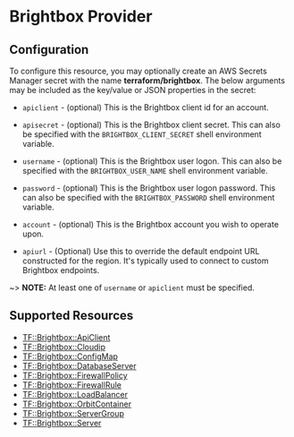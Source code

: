 # Brightbox Provider

## Configuration

To configure this resource, you may optionally create an AWS Secrets Manager secret with the name **terraform/brightbox**. The below arguments may be included as the key/value or JSON properties in the secret:

* `apiclient` - (optional) This is the Brightbox client id for an
account.

* `apisecret` - (optional) This is the Brightbox client secret. This can
also be specified with the `BRIGHTBOX_CLIENT_SECRET` shell environment
variable.

* `username` - (optional) This is the Brightbox user logon. This can
also be specified with the `BRIGHTBOX_USER_NAME` shell environment
variable.

* `password` - (optional) This is the Brightbox user logon password. This
can also be specified with the `BRIGHTBOX_PASSWORD` shell environment
variable.

* `account` - (optional) This is the Brightbox account you wish to
operate upon.

* `apiurl` - (Optional) Use this to override the default endpoint URL
constructed for the region. It's typically used to connect to custom
Brightbox endpoints.

~> **NOTE:** At least one of `username` or `apiclient` must be specified.


## Supported Resources

* [TF::Brightbox::ApiClient](../resources/brightbox/TF-Brightbox-ApiClient/docs/README.md)
* [TF::Brightbox::Cloudip](../resources/brightbox/TF-Brightbox-Cloudip/docs/README.md)
* [TF::Brightbox::ConfigMap](../resources/brightbox/TF-Brightbox-ConfigMap/docs/README.md)
* [TF::Brightbox::DatabaseServer](../resources/brightbox/TF-Brightbox-DatabaseServer/docs/README.md)
* [TF::Brightbox::FirewallPolicy](../resources/brightbox/TF-Brightbox-FirewallPolicy/docs/README.md)
* [TF::Brightbox::FirewallRule](../resources/brightbox/TF-Brightbox-FirewallRule/docs/README.md)
* [TF::Brightbox::LoadBalancer](../resources/brightbox/TF-Brightbox-LoadBalancer/docs/README.md)
* [TF::Brightbox::OrbitContainer](../resources/brightbox/TF-Brightbox-OrbitContainer/docs/README.md)
* [TF::Brightbox::ServerGroup](../resources/brightbox/TF-Brightbox-ServerGroup/docs/README.md)
* [TF::Brightbox::Server](../resources/brightbox/TF-Brightbox-Server/docs/README.md)